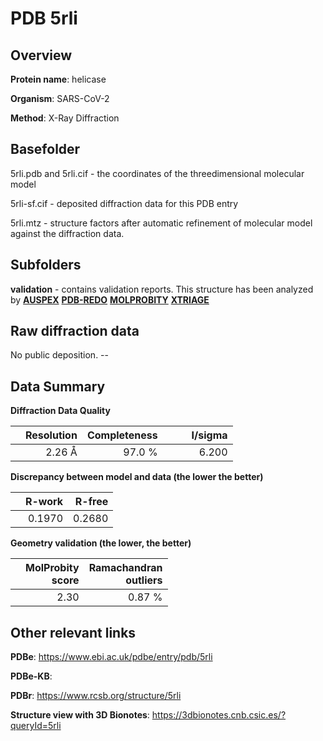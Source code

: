# PDB 5rli

## Overview

**Protein name**: helicase

**Organism**: SARS-CoV-2

**Method**: X-Ray Diffraction



## Basefolder

5rli.pdb and 5rli.cif - the coordinates of the threedimensional molecular model

5rli-sf.cif - deposited diffraction data for this PDB entry

5rli.mtz - structure factors after automatic refinement of molecular model against the diffraction data.

## Subfolders





**validation** - contains validation reports. This structure has been analyzed by [**AUSPEX**](https://github.com/thorn-lab/coronavirus_structural_task_force/tree/master/pdb/helicase/SARS-CoV-2/5rli/validation/auspex) [**PDB-REDO**](https://github.com/thorn-lab/coronavirus_structural_task_force/tree/master/pdb/helicase/SARS-CoV-2/5rli/validation/pdb-redo) [**MOLPROBITY**](https://github.com/thorn-lab/coronavirus_structural_task_force/tree/master/pdb/helicase/SARS-CoV-2/5rli/validation/molprobity) [**XTRIAGE**](https://github.com/thorn-lab/coronavirus_structural_task_force/blob/master/pdb/helicase/SARS-CoV-2/5rli/validation/Xtriage_output.log)  



## Raw diffraction data

No public deposition. --<br> 

## Data Summary
**Diffraction Data Quality**

|   | Resolution | Completeness| I/sigma |
|---|-------------:|----------------:|--------------:|
|   |2.26 Å|97.0  %|<img width=50/>6.200|

**Discrepancy between model and data (the lower the better)**

|   | **R-work**| **R-free**   
|---|-------------:|----------------:|           
||  0.1970|  0.2680|

**Geometry validation (the lower, the better)**

|   |**MolProbity<br>score**| **Ramachandran<br>outliers** 
|---|-------------:|----------------:|
||  2.30|  0.87 %|

 

 



## Other relevant links 
**PDBe**:  https://www.ebi.ac.uk/pdbe/entry/pdb/5rli

**PDBe-KB**:  
 
**PDBr**: https://www.rcsb.org/structure/5rli 

**Structure view with 3D Bionotes**: https://3dbionotes.cnb.csic.es/?queryId=5rli

